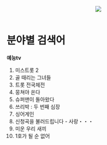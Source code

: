 <!--헤더-->
<header align="center">
  <img src="https://capsule-render.vercel.app/api?type=waving&color=A3DCBE&height=300&section=header&fontSize=50&fontColor=FFFFFF&text=YuJeong%20Kim&fontAlignY=50&fontAlign=80&desc=Github&descAlignY=40&descAlign=80" />
</header>

<!--본문-->
<main>
<div>
    <h1>분야별 검색어</h1>
    <strong>예능tv</strong>
    <ol>
        <li>미스트롯 2</li>
        <li>골 때리는 그녀들</li>
        <li>트롯 전국체전</li>
        <li>뭉쳐야 쏜다</li>
        <li>슈퍼맨이 돌아왔다</li>
        <li>쓰리박 : 두 번째 심장</li>
        <li>싱어게인</li>
        <li>신청곡을 불러드립니다 - 사랑・・・</li>
        <li>미운 우리 새끼</li>
        <li>1호가 될 순 없어</li>
    </ol>
</div>
</main>



